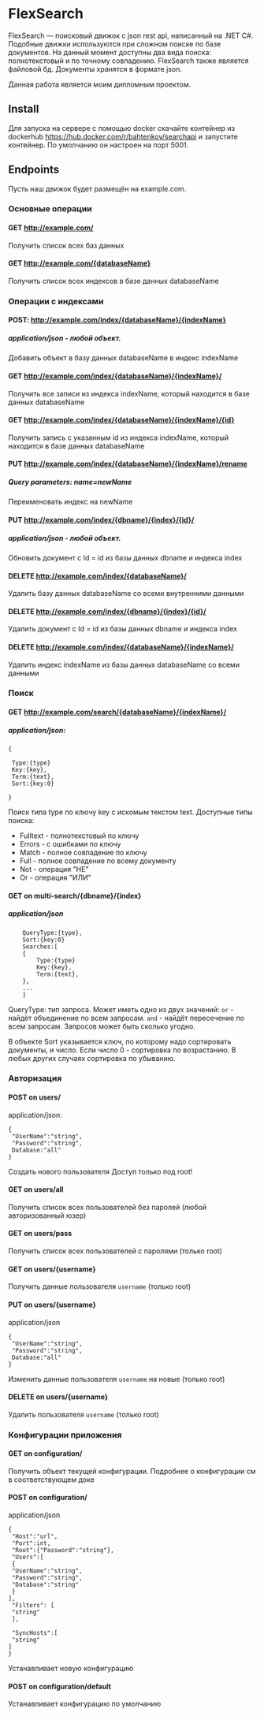# FlexSearch

FlexSearch — поисковый движок с json rest api, написанный на .NET C#.
Подобные движки используются при сложном поиске по базе документов.
На данный момент доступны два вида поиска: полнотекстовый и по точному совпадению.
FlexSearch также является файловой бд. Документы хранятся в формате json.

Данная работа является моим дипломным проектом.

## Install

Для запуска на сервере с помощью docker скачайте контейнер из dockerhub https://hub.docker.com/r/bahtenkov/searchapi и запустите контейнер.
По умолчанию он настроен на порт 5001.

## Endpoints

Пусть наш движок будет размещён на example.com.

### Основные операции

#### GET http://example.com/

Получить список всех баз данных

#### GET http://example.com/{databaseName}

Получить список всех индексов в базе данных databaseName

### Операции с индексами

#### POST: http://example.com/index/{databaseName}/{indexName}

##### application/json - любой объект.

Добавить объект в базу данных databaseName в индекс indexName

#### GET http://example.com/index/{databaseName}/{indexName}/

Получить все записи из индекса indexName, который находится в базе данных databaseName

#### GET http://example.com/index/{databaseName}/{indexName}/{id}

Получить запись с указанным id из индекса indexName, который находится в базе данных databaseName

#### PUT http://example.com/index/{databaseName}/{indexName}/rename

##### Query parameters: name=newName

Переименовать индекс на newName

#### PUT http://example.com/index/{dbname}/{index}/{id}/

##### application/json - любой объект.
Обновить документ с Id = id из базы данных dbname и индекса index

#### DELETE http://example.com/index/{databaseName}/

Удалить базу данных databaseName со всеми внутренними данными

#### DELETE http://example.com/index/{dbname}/{index}/{id}/

Удалить документ с Id = id из базы данных dbname и индекса index

#### DELETE http://example.com/index/{databaseName}/{indexName}/

Удалить индекс indexName из базы данных databaseName со всеми данными

### Поиск

#### GET http://example.com/search/{databaseName}/{indexName}/

##### application/json:

```
{

 Type:{type}
 Key:{key},
 Term:{text},
 Sort:{key:0}

}
```

Поиск типа type по ключу key с искомым текстом text.
Доступные типы поиска:

* Fulltext - полнотекстовый по ключу
* Errors - с ошибками по ключу
* Match - полное совпадение по ключу
* Full - полное совпадение по всему документу
* Not - операция "НЕ"
* Or - операция "ИЛИ"

#### GET on multi-search/{dbname}/{index}
##### application/json
```
    QueryType:{type},
    Sort:{key:0}
    Searches:[
	{
	    Type:{type}
	    Key:{key},
	    Term:{text},
	},
	...
    ]
```
QueryType: тип запроса. Может иметь одно из двух значений: `or` - найдёт объединение по всем запросам. `and` - найдёт пересечение по всем запросам. Запросов может быть сколько угодно.

В объекте Sort указывается ключ, по которому надо сортировать документы, и число. Если число 0 - сортировка по возрастанию. В любых других случаях сортировка по убыванию.
### Авторизация

#### POST on users/

application/json:

```
{
 "UserName":"string",
 "Password":"string",
 Database:"all"
}
```

Создать нового пользователя
Доступ только под root!

#### GET on users/all

Получить список всех пользователей без паролей (любой авторизованный юзер)

#### GET on users/pass

Получить список всех пользователей с паролями (только root)

#### GET on users/{username}

Получить данные пользователя `username` (только root)

#### PUT on users/{username}

application/json

```
{
 "UserName":"string",
 "Password":"string",
 Database:"all"
}
```

Изменить данные пользователя `username` на новые (только root)

#### DELETE on users/{username}

Удалить пользователя `username` (только root)

### Конфигурации приложения

#### GET on configuration/

Получить объект текущей конфигурации.
Подробнее о конфигурации см в соответствующем доке

#### POST on configuration/
application/json

```
{
 "Host":"url",
 "Port":int,
 "Root":{"Password":"string"},
 "Users":[
 {
 "UserName":"string",
 "Password":"string",
 "Database":"string"
 }
],
 "Filters": [
 "string"
 ],

 "SyncHosts":[
 "string"
]
}
```
Устанавливает новую конфигурацию

#### POST on configuration/default
Устанавливает конфигурацию по умолчанию


